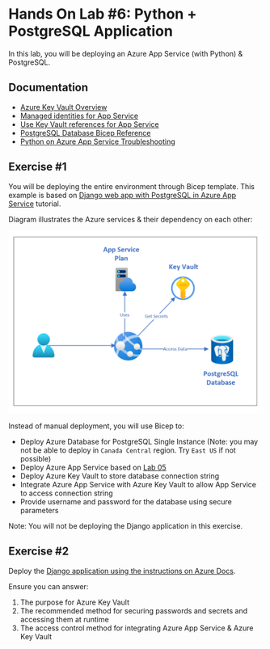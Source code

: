 # Hands On Lab #6:  Python + PostgreSQL Application 

In this lab, you will be deploying an Azure App Service (with Python) & PostgreSQL.

## Documentation

* [Azure Key Vault Overview](https://docs.microsoft.com/en-ca/azure/key-vault/general/overview)
* [Managed identities for App Service](https://docs.microsoft.com/azure/app-service/overview-managed-identity?tabs=dotnet)
* [Use Key Vault references for App Service](https://docs.microsoft.com/azure/app-service/app-service-key-vault-references)
* [PostgreSQL Database Bicep Reference](https://docs.microsoft.com/azure/templates/microsoft.dbforpostgresql/servers?tabs=bicep)
* [Python on Azure App Service Troubleshooting](https://docs.microsoft.com/azure/app-service/configure-language-python#troubleshooting)

## Exercise #1

You will be deploying the entire environment through Bicep template.  This example is based on [Django web app with PostgreSQL in Azure App Service](https://docs.microsoft.com/azure/app-service/tutorial-python-postgresql-app) tutorial.

Diagram illustrates the Azure services & their dependency on each other:

![A solution architecture describing the scenario](Assets/Solution.PNG "A solution architecture describing the scenario")

Instead of manual deployment, you will use Bicep to:

* Deploy Azure Database for PostgreSQL Single Instance (Note:  you may not be able to deploy in `Canada Central` region.  Try `East US` if not possible)
* Deploy Azure App Service based on [Lab 05](../Lab-05)
* Deploy Azure Key Vault to store database connection string
* Integrate Azure App Service with Azure Key Vault to allow App Service to access connection string
* Provide username and password for the database using secure parameters

Note:  You will not be deploying the Django application in this exercise.

## Exercise #2

Deploy the [Django application using the instructions on Azure Docs](https://docs.microsoft.com/en-us/azure/app-service/tutorial-python-postgresql-app).

Ensure you can answer:

1. The purpose for Azure Key Vault
2. The recommended method for securing passwords and secrets and accessing them at runtime
3. The access control method for integrating Azure App Service & Azure Key Vault